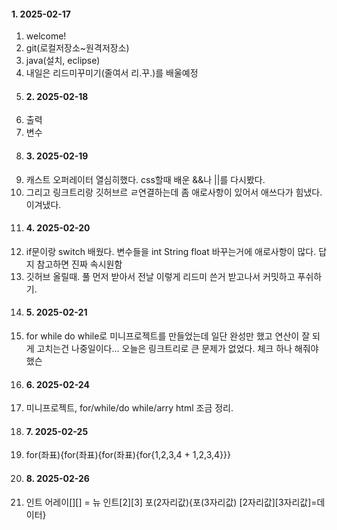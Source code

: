 #### 1. 2025-02-17 
1. welcome!
2. git(로컬저장소~원격저장소)
3. java(설치, eclipse)
4. 내일은 리드미꾸미기(줄여서 리.꾸.)를 배울예정
5. #### 2. 2025-02-18
6. 출력
7. 변수
8. #### 3. 2025-02-19
9. 캐스트 오퍼레이터 열심히했다. css할때 배운 &&나 ||를 다시봤다.
10. 그리고 링크트리랑 깃허브르 ㄹ연결하는데 좀 애로사항이 있어서 애쓰다가 힘냈다. 이겨냈다.
11. #### 4. 2025-02-20
12. if문이랑 switch 배웠다. 변수들을 int String float 바꾸는거에 애로사항이 많다. 답지 참고하면 진짜 속시원함
13. 깃허브 올릴때. 풀 먼저 받아서 전날 이렇게 리드미 쓴거 받고나서 커밋하고 푸쉬하기.
14. #### 5. 2025-02-21
15. for while do while로 미니프로젝트를 만들었는데 일단 완성만 했고 연산이 잘 되게 고치는건 나중일이다... 오늘은 링크트리로 큰 문제가 없었다. 체크 하나 해줘야했슨
16. #### 6. 2025-02-24
17. 미니프로젝트, for/while/do while/arry html 조금 정리.
18. #### 7. 2025-02-25
19. for(좌표){for(좌표){for(좌표){for{1,2,3,4 + 1,2,3,4}}}
20. #### 8. 2025-02-26
21. 인트 어레이[][] = 뉴 인트[2][3]  포(2자리값){포(3자리값) [2자리값][3자리값]=데이터}
